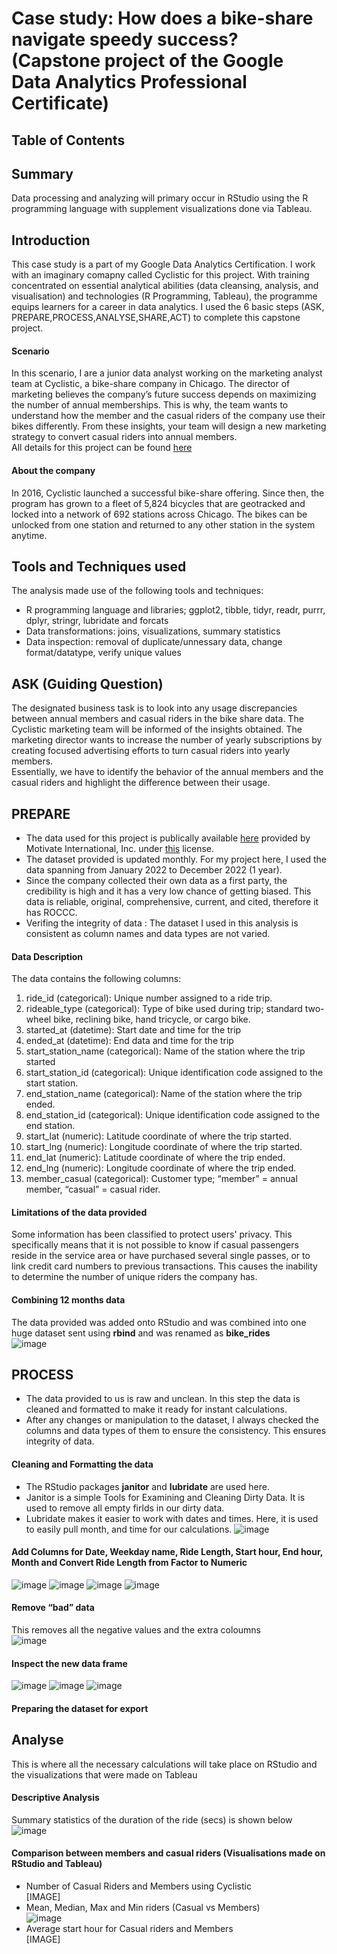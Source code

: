 # Case study: How does a bike-share navigate speedy success? </br> (Capstone project of the Google Data Analytics Professional Certificate)
## Table of Contents
## Summary
Data processing and analyzing will primary occur in RStudio using the R programming language with supplement visualizations done via Tableau.
## Introduction
This case study is a part of my Google Data Analytics Certification. I work with an imaginary comapny called Cyclistic for this project. With training concentrated on essential analytical abilities (data cleansing, analysis, and visualisation) and technologies (R Programming, Tableau), the programme equips learners for a career in data analytics. I used the 6 basic steps (ASK, PREPARE,PROCESS,ANALYSE,SHARE,ACT) to complete this capstone project.
#### Scenario
In this scenario, I are a junior data analyst working on the marketing analyst team at Cyclistic, a bike-share company in Chicago. The director of marketing believes the company’s future success depends on maximizing the number of annual memberships. This is why, the team wants to understand how the member and the casual riders of the company use their bikes differently. From these insights, your team will design a new marketing strategy to convert casual riders into annual members. </br>
All details for this project can be found [here](https://d3c33hcgiwev3.cloudfront.net/33sjlhw5SEKkX5eNNAa-cQ_5ac6ed67e08943078d4fd97e2fdfa5f1_V2-FOR-PDF_C8M2L2R2_Reading_Case-Study-1_-How-does-a-bike-share-navigate-speedy-success_.pdf?Expires=1707609600&Signature=fWwd7AXtRYk5BNBI3gSF5QZl9HmUAjk6LtZnSVCbCi9VDN0~GIb2RFTq5Uz6GQJV0JUAa8D31KXTlNdbmzflGtV6F-MaLJO4fWzPnOpswi9dXtnmM92uqdDssunE1TeIbithkuIZpPFzzV8e4vf~XaWXOSsnqJdNh1zJ4wlUGBI_&Key-Pair-Id=APKAJLTNE6QMUY6HBC5A)
#### About the company
In 2016, Cyclistic launched a successful bike-share offering. Since then, the program has grown to a fleet of 5,824 bicycles that are geotracked and locked into a network of 692 stations across Chicago. The bikes can be unlocked from one station and returned to any other station in the system anytime.

## Tools and Techniques used
The analysis made use of the following tools and techniques:
- R programming language and libraries; ggplot2, tibble, tidyr, readr, purrr, dplyr, stringr, lubridate and forcats </br>
- Data transformations: joins, visualizations, summary statistics </br>
- Data inspection: removal of duplicate/unnessary data, change format/datatype, verify unique values </br>

## ASK (Guiding Question)
The designated business task is to look into any usage discrepancies between annual members and casual riders in the bike share data. The Cyclistic marketing team will be informed of the insights obtained. The marketing director wants to increase the number of yearly subscriptions by creating focused advertising efforts to turn casual riders into yearly members. </br>
Essentially, we have to identify the behavior of the annual members and the casual riders and highlight the difference between their usage.

## PREPARE
- The data used for this project is publically available [here](https://divvy-tripdata.s3.amazonaws.com/index.html) provided by Motivate International, Inc. under [this](https://divvybikes.com/data-license-agreement) license. </br>
- The dataset provided is updated monthly. For my project here, I used the data spanning from January 2022 to December 2022 (1 year). </br>
- Since the company collected their own data as a first party, the credibility is high and it has a very low chance of getting biased. This data is reliable, original, comprehensive, current, and cited, therefore it has ROCCC. </br>
- Verifing the integrity of data : The dataset I used in this analysis is consistent as column names and data types are not varied. </br>
#### Data Description
The data contains the following columns: </br>
1. ride_id (categorical): Unique number assigned to a ride trip.
2. rideable_type (categorical): Type of bike used during trip; standard two-wheel bike, reclining bike, hand tricycle, or cargo bike.
3. started_at (datetime): Start date and time for the trip
4. ended_at (datetime): End data and time for the trip
5. start_station_name (categorical): Name of the station where the trip started
6. start_station_id (categorical): Unique identification code assigned to the start station.
7. end_station_name (categorical): Name of the station where the trip ended.
8. end_station_id (categorical): Unique identification code assigned to the end station.
9. start_lat (numeric): Latitude coordinate of where the trip started.
10. start_lng (numeric): Longitude coordinate of where the trip started.
11. end_lat (numeric): Latitude coordinate of where the trip ended.
12. end_lng (numeric): Longitude coordinate of where the trip ended.
13. member_casual (categorical): Customer type; “member” = annual member, “casual” = casual rider.
#### Limitations of the data provided
Some information has been classified to protect users' privacy. This specifically means that it is not possible to know if casual passengers reside in the service area or have purchased several single passes, or to link credit card numbers to previous transactions. This causes the inability to determine the number of unique riders the company has.
#### Combining 12 months data
The data provided was added onto RStudio and was combined into one huge dataset sent using <b>rbind</b> and was renamed as <b>bike_rides</b> </br>
![image](https://github.com/oakhila11/Bike_Rides_Project/assets/159274121/b3e606aa-0a28-4e8f-808b-f5711fd7f791)

## PROCESS 
- The data provided to us is raw and unclean. In this step the data is cleaned and formatted to make it ready for instant calculations. </br>
- After any changes or manipulation to the dataset, I always checked the columns and data types of them to ensure the consistency. This ensures integrity of data.
#### Cleaning and Formatting the data
- The RStudio packages <b>janitor</b> and <b>lubridate</b> are used here.
- Janitor is a simple Tools for Examining and Cleaning Dirty Data. It is used to remove all empty firlds in our dirty data.
- Lubridate makes it easier to work with dates and times. Here, it is used to easily pull month, and time for our calculations.
![image](https://github.com/oakhila11/Bike_Rides_Project/assets/159274121/2cffdbdf-7b8f-4ec0-b56f-065376997120)
#### Add Columns for Date, Weekday name, Ride Length, Start hour, End hour, Month and Convert Ride Length from Factor to Numeric
![image](https://github.com/oakhila11/Bike_Rides_Project/assets/159274121/fec59fe9-4a91-40fd-851a-fd82c6239814)
![image](https://github.com/oakhila11/Bike_Rides_Project/assets/159274121/66ef9bd9-9212-4a02-b1a7-661aa31cad66)
![image](https://github.com/oakhila11/Bike_Rides_Project/assets/159274121/4538ccb2-eb40-4f0c-9405-a9b8044a19a2)
![image](https://github.com/oakhila11/Bike_Rides_Project/assets/159274121/53678592-1298-47f9-8b38-7de3c8b0ca0f)
#### Remove “bad” data
This removes all the negative values and the extra coloumns </br>
![image](https://github.com/oakhila11/Bike_Rides_Project/assets/159274121/73ea8760-e6cb-43ec-a20c-bf3612ada2c9)
#### Inspect the new data frame
![image](https://github.com/oakhila11/Bike_Rides_Project/assets/159274121/050ec85a-577c-4cb5-bea1-8517bfaa313e)
![image](https://github.com/oakhila11/Bike_Rides_Project/assets/159274121/89ec123b-5afe-4fd3-bc5f-e867ab7929ce)
![image](https://github.com/oakhila11/Bike_Rides_Project/assets/159274121/995f3648-3a36-47fa-b088-e62def428916)
#### Preparing the dataset for export

## Analyse
This is where all the necessary calculations will take place on RStudio and the visualizations that were made on Tableau </br>
#### Descriptive Analysis
Summary statistics of the duration of the ride (secs) is shown below </br>
![image](https://github.com/oakhila11/Bike_Rides_Project/assets/159274121/e524a1f6-217e-4ee4-b570-60631fd54f2f)
#### Comparison between members and casual riders (Visualisations made on RStudio and Tableau)
- Number of Casual Riders and Members using Cyclistic </br>
[IMAGE]
- Mean, Median, Max and Min riders (Casual vs Members) </br>
![image](https://github.com/oakhila11/Bike_Rides_Project/assets/159274121/08c3b882-d77b-44d5-a37c-cf5120770ad5)
- Average start hour for Casual riders and Members </br>
[IMAGE]






